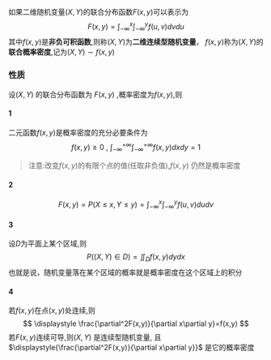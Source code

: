 

如果二维随机变量$(X,Y)$的联合分布函数$F(x,y)$可以表示为
$$
F(x,y)=\int_{-\infty}^{x}\int_{-\infty}^yf(u,v)dvdu
$$
其中$f(x,y)$是**非负可积函数**,则称$(X,Y)$为**二维连续型随机变量**， $f(x,y)$称为$(X,Y)$的**联合概率密度**,记为$(X,Y)\sim f(x,y)$



### 性质
设$(X,Y)$ 的联合分布函数为 $F(x,y)$ ,概率密度为$f(x,y)$,则
#### 1
二元函数$f(x,y)$是概率密度的充分必要条件为
$$
f(x,y)\geq  0~,~\int_{-\infty}^{+\infty  }\int_{-\infty}^{+\infty  }f(x,y)dxdy=1 
$$

> 注意:改变$f(x,y)$的有限个点的值(任取非负值),$f(x,y)$ 仍然是概率密度

#### 2
$$
F(x,y)=P(X\leq  x,Y\leq  y)=\int_{-\infty }^{x} \int_{-\infty }^{y} f(u,v)dudv
$$

#### 3
设$D$为平面上某个区域,则
$$
\displaystyle P((X,Y)\in D)=\iint_D f(x,y)dydx
$$
也就是说，随机变量落在某个区域的概率就是概率密度在这个区域上的积分

#### 4
若$f(x,y)$在点$(x,y)$处连续,则 
$$
\displaystyle \frac{\partial^2F(x,y)}{\partial x\partial y}=f(x,y)
$$
若$F(x,y)$连续可导,则$(X,Y)$ 是连续型随机变量, 且 $\displaystyle{\frac{\partial^2F(x,y)}{\partial x\partial y}}$ 是它的概率密度

